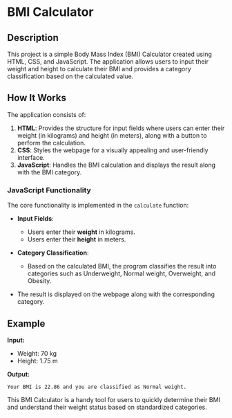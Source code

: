 # BMI Calculator

## Description

This project is a simple Body Mass Index (BMI) Calculator created using HTML, CSS, and JavaScript. The application allows users to input their weight and height to calculate their BMI and provides a category classification based on the calculated value.

## How It Works

The application consists of:

1. **HTML**: Provides the structure for input fields where users can enter their weight (in kilograms) and height (in meters), along with a button to perform the calculation.
2. **CSS**: Styles the webpage for a visually appealing and user-friendly interface.
3. **JavaScript**: Handles the BMI calculation and displays the result along with the BMI category.

### JavaScript Functionality

The core functionality is implemented in the `calculate` function:

- **Input Fields**: 
  - Users enter their **weight** in kilograms.
  - Users enter their **height** in meters.

- **Category Classification**: 
  - Based on the calculated BMI, the program classifies the result into categories such as Underweight, Normal weight, Overweight, and Obesity.

- The result is displayed on the webpage along with the corresponding category.


## Example

**Input:**
- Weight: 70 kg
- Height: 1.75 m

**Output:**
```
Your BMI is 22.86 and you are classified as Normal weight.
```

This BMI Calculator is a handy tool for users to quickly determine their BMI and understand their weight status based on standardized categories.
